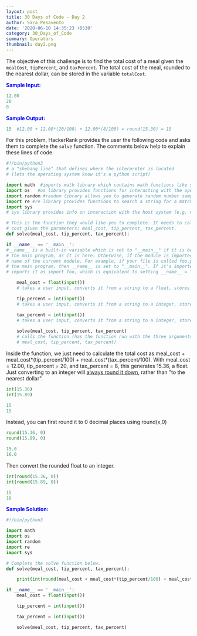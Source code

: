 ```yaml
---
layout: post
title: 30 Days of Code - Day 2 
author: Sara Pesavento
date: '2020-06-10 14:35:23 +0530'
category: 30_Days_of_Code
summary: Operators
thumbnail: day2.png
---
```


The objective of this challenge is to find the total cost of a meal given the `mealCost`, `tipPercent`, and `taxPercent`. The total cost of the meal, rounded to the nearest dollar, can be stored in the variable `totalCost`.

<span style="color:blue">**Sample Input:**</span>
```c
12.00
20
8
```
<span style="color:blue">**Sample Output:**</span>

```python
15  #12.00 + 12.00*(20/100) + 12.00*(8/100) = round(15.36) = 15
```

For this problem, HackerRank provides the user the following code and asks them to complete the `solve` function. The comments below help to explain these lines of code.

```python
#!/bin/python3 
# a "shebang line" that defines where the interpreter is located 
# (lets the operating system know it's a python script)

import math  #imports math library which contains math functions like sqrt(x) or pow(x,y)
import os   #os library provides functions for interacting with the operating system
import random #random library allows you to generate random number samples
import re #re library provides functions to search a string for a match or pattern
import sys 
# sys library provides info on interaction with the host system (e.g. version, execution)

# This is the function they would like you to complete. It needs to calculate the total meal 
# cost given the parameters: meal_cost, tip_percent, tax_percent.
def solve(meal_cost, tip_percent, tax_percent):

if __name__ == '__main__':  
#__name__ is a built-in variable which is set to "__main__" if it is being run directly as 
# the main program, as it is here. Otherwise, if the module is imported, __name__ is set to the
# name of the current module. For example, if your file is called foo.py, if it's run as 
# the main program, then __name__ is set to "__main__". If it's imported, the main program 
# imports it as import foo, which is equivalent to setting __name__ = "foo"

    meal_cost = float(input()) 
    # takes a user input, converts it from a string to a float, stores it in meal_cost

    tip_percent = int(input())
    # takes a user input, converts it from a string to a integer, stores it in tip_percent

    tax_percent = int(input())
    # takes a user input, converts it from a string to a integer, stores it in tip_percent
    
    solve(meal_cost, tip_percent, tax_percent) 
    # calls the function (has the function run with the three arguments: 
    # meal_cost, tip_percent, tax_percent)
```

Inside the function, we just need to calculate the total cost as meal_cost + meal_cost*(tip_percent/100) + meal_cost*(tax_percent/100). With meal_cost = 12.00, tip_percent = 20, and tax_percent = 8, this generates 15.36, a float. Just converting to an integer will <u>always round it down</u>, rather than "to the nearest dollar".
```python
int(15.36)
int(15.89)
```
```python
15
15
```
Instead, you can first round it to 0 decimal places using round(x,0)
```python
round(15.36, 0)
round(15.89, 0)
```
```python
15.0
16.0
```
Then convert the rounded float to an integer.
```python
int(round(15.36, 0))
int(round(15.89, 0))
```
```python
15
16
```

<span style="color:blue">**Sample Solution:**</span>

```python
#!/bin/python3

import math
import os
import random
import re
import sys

# Complete the solve function below.
def solve(meal_cost, tip_percent, tax_percent):

    print(int(round(meal_cost + meal_cost*(tip_percent/100) + meal_cost*(tax_percent/100), 0)))

if __name__ == '__main__':
    meal_cost = float(input())

    tip_percent = int(input())

    tax_percent = int(input())

    solve(meal_cost, tip_percent, tax_percent)
```